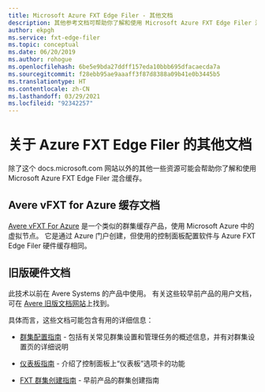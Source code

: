 ```yaml
---
title: Microsoft Azure FXT Edge Filer - 其他文档
description: 其他参考文档可帮助你了解和使用 Microsoft Azure FXT Edge Filer 混合缓存。
author: ekpgh
ms.service: fxt-edge-filer
ms.topic: conceptual
ms.date: 06/20/2019
ms.author: rohogue
ms.openlocfilehash: 6be5e9bda27ddff157eda10bbb695dfacaecda7a
ms.sourcegitcommit: f28ebb95ae9aaaff3f87d8388a09b41e0b3445b5
ms.translationtype: HT
ms.contentlocale: zh-CN
ms.lasthandoff: 03/29/2021
ms.locfileid: "92342257"
---
```

# <a name="additional-documentation-for-azure-fxt-edge-filer"></a>关于 Azure FXT Edge Filer 的其他文档

除了这个 docs.microsoft.com 网站以外的其他一些资源可能会帮助你了解和使用 Microsoft Azure FXT Edge Filer 混合缓存。

## <a name="avere-vfxt-for-azure-cache-documentation"></a>Avere vFXT for Azure 缓存文档

[Avere vFXT For Azure](../avere-vfxt/index.yml) 是一个类似的群集缓存产品，使用 Microsoft Azure 中的虚拟节点。 它是通过 Azure 门户创建，但使用的控制面板配置软件与 Azure FXT Edge Filer 硬件缓存相同。

## <a name="legacy-hardware-documentation"></a>旧版硬件文档

此技术以前在 Avere Systems 的产品中使用。 有关这些较早前产品的用户文档，可在 [Avere 旧版文档网站](https://azure.github.io/Avere/)上找到。

具体而言，这些文档可能包含有用的详细信息：

* [群集配置指南](https://azure.github.io/Avere/legacy/ops_guide/4_7/html/ops_conf_index.html) - 包括有关常见群集设置和管理任务的概述信息，并有对群集设置页的详细说明

* [仪表板指南](https://azure.github.io/Avere/legacy/dashboard/4_7/html/ops_dashboard_index.html) - 介绍了控制面板上“仪表板”选项卡的功能

* [FXT 群集创建指南](https://azure.github.io/Avere/legacy/create_cluster/4_8/html/create_index.html) - 早前产品的群集创建指南